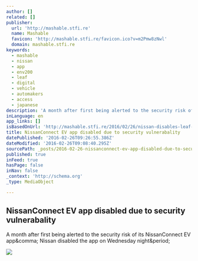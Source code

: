 ```yaml
---
author: []
related: []
publisher:
  url: 'http://mashable.stfi.re'
  name: Mashable
  favicon: 'http://mashable.stfi.re/favicon.ico?v=m2Pmw8zNwl'
  domain: mashable.stfi.re
keywords:
  - mashable
  - nissan
  - app
  - env200
  - leaf
  - digital
  - vehicle
  - automakers
  - access
  - japanese
description: 'A month after first being alerted to the security risk of its NissanConnect EV app, Nissan disabled the app on Wednesday night.'
inLanguage: en
app_links: []
isBasedOnUrl: 'http://mashable.stfi.re/2016/02/26/nissan-disables-leaf-app/?sf=kblbor#fKhk.vPu4Oqm'
title: NissanConnect EV app disabled due to security vulnerabality
datePublished: '2016-02-26T09:26:55.386Z'
dateModified: '2016-02-26T09:08:40.295Z'
sourcePath: _posts/2016-02-26-nissanconnect-ev-app-disabled-due-to-security-vulnerabality.md
published: true
inFeed: true
hasPage: false
inNav: false
_context: 'http://schema.org'
_type: MediaObject

---
```

<article style=""><h1>NissanConnect EV app disabled due to security vulnerabality</h1><p>A month after first being alerted to the security risk of its NissanConnect EV app&amp;comma; Nissan disabled the app on Wednesday night&amp;period;</p><img src="http://rack.1.mshcdn.com/media/ZgkyMDE2LzAyLzI2LzUzL05pc3NhbkNvbm5lLmUzOTA4LmpwZwpwCXRodW1iCTEyMDB4NjI3IwplCWpwZw/30c95452/1c9/NissanConnect-EV-app.jpg" /></article>